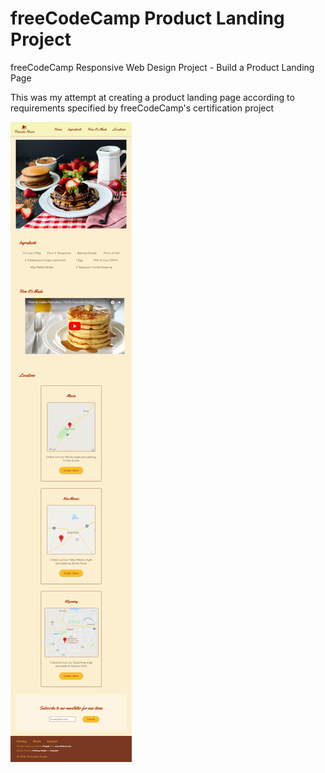 # freeCodeCamp Product Landing Project
freeCodeCamp Responsive Web Design Project - Build a Product Landing Page

This was my attempt at creating a product landing page according to requirements specified by freeCodeCamp's certification project

![product landing page](https://raw.githubusercontent.com/CyMathew/fcc_fe_productlanding/master/productlanding_screenshot.png "screenshot")

